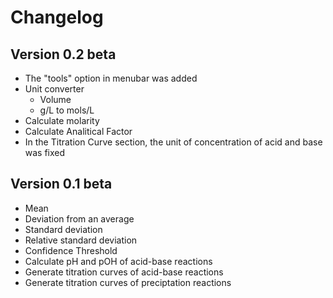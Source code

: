 # Changelog
## Version 0.2 beta
* The "tools" option in menubar was added
* Unit converter
    * Volume
    * g/L to mols/L
* Calculate molarity
* Calculate Analitical Factor
* In the Titration Curve section, the unit of concentration of acid and base was fixed
## Version 0.1 beta
* Mean
* Deviation from an average
* Standard deviation
* Relative standard deviation
* Confidence Threshold
* Calculate pH and pOH of acid-base reactions
* Generate titration curves of acid-base reactions
* Generate titration curves of preciptation reactions